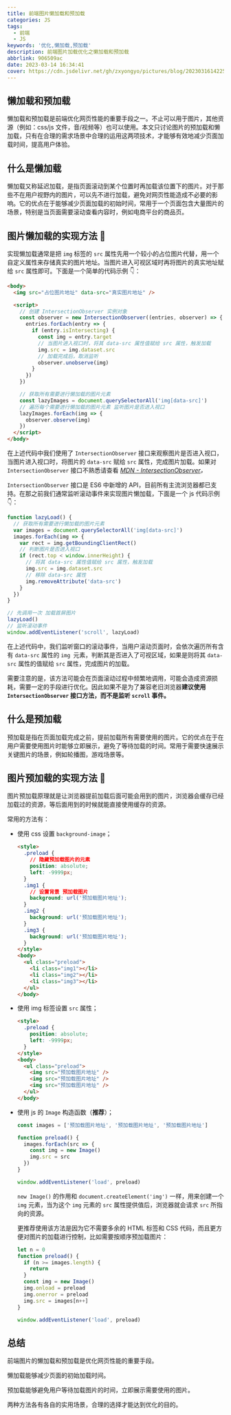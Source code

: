 ```yaml
---
title: 前端图片懒加载和预加载
categories: JS
tags:
  - 前端
  - JS
keywords: '优化,懒加载,预加载'
description: 前端图片加载优化之懒加载和预加载
abbrlink: 906509ac
date: 2023-03-14 16:34:41
cover: https://cdn.jsdelivr.net/gh/zxyongyo/pictures/blog/202303161422536.png
---
```


## 懒加载和预加载

懒加载和预加载是前端优化网页性能的重要手段之一。不止可以用于图片，其他资源（例如：css/js 文件，音/视频等）也可以使用。本文只讨论图片的预加载和懒加载，只有在合理的需求场景中合理的运用这两项技术，才能够有效地减少页面加载时间，提高用户体验。

## 什么是懒加载

懒加载又称延迟加载，是指页面滚动到某个位置时再加载该位置下的图片。对于那些不在用户视野内的图片，可以先不进行加载，避免对网页性能造成不必要的影响。它的优点在于能够减少页面加载的初始时间，常用于一个页面包含大量图片的场景，特别是当页面需要滚动查看内容时，例如电商平台的商品页。

## 图片懒加载的实现方法 🥊

实现懒加载通常是把 `img` 标签的 `src` 属性先用一个较小的占位图片代替，用一个自定义属性来存储真实的图片地址。当图片进入可视区域时再将图片的真实地址赋给 `src` 属性即可。下面是一个简单的代码示例 👇：

```html
<body>
  <img src="占位图片地址" data-src="真实图片地址" />

  <script>
    // 创建 IntersectionObserver 实例对象
    const observer = new IntersectionObserver((entries, observer) => {
      entries.forEach(entry => {
        if (entry.isIntersecting) {
          const img = entry.target
          // 当图片进入视口时，将其 data-src 属性值赋给 src 属性，触发加载
          img.src = img.dataset.src
          // 加载完成后，取消监听
          observer.unobserve(img)
        }
      })
    })

    // 获取所有需要进行懒加载的图片元素
    const lazyImages = document.querySelectorAll('img[data-src]')
    // 遍历每个需要进行懒加载的图片元素 监听图片是否进入视口
    lazyImages.forEach(img => {
      observer.observe(img)
    })
  </script>
</body>
```

在上述代码中我们使用了 `IntersectionObserver` 接口来观察图片是否进入视口，当图片进入视口时，将图片的 `data-src` 赋给 `src` 属性，完成图片加载。如果对 `IntersectionObserver` 接口不熟悉请查看 _[MDN - IntersectionObserver](https://developer.mozilla.org/zh-CN/docs/Web/API/IntersectionObserver)。_

`IntersectionObserver` 接口是 ES6 中新增的 API，目前所有主流浏览器都已支持。在那之前我们通常监听滚动事件来实现图片懒加载，下面是一个 js 代码示例 👇：

```js
function lazyLoad() {
  // 获取所有需要进行懒加载的图片元素
  var images = document.querySelectorAll('img[data-src]')
  images.forEach(img => {
    var rect = img.getBoundingClientRect()
    // 判断图片是否进入视口
    if (rect.top < window.innerHeight) {
      // 将其 data-src 属性值赋给 src 属性，触发加载
      img.src = img.dataset.src
      // 移除 data-src 属性
      img.removeAttribute('data-src')
    }
  })
}

// 先调用一次 加载首屏图片
lazyLoad()
// 监听滚动事件
window.addEventListener('scroll', lazyLoad)
```

在上述代码中，我们监听窗口的滚动事件，当用户滚动页面时，会依次遍历所有含有 `data-src` 属性的 `img `元素，判断其是否进入了可视区域，如果是则将其 `data-src` 属性的值赋给 `src` 属性，完成图片的加载。

需要注意的是，该方法可能会在页面滚动过程中频繁地调用，可能会造成资源损耗，需要一定的手段进行优化。因此如果不是为了兼容老旧浏览器**建议使用 `IntersectionObserver` 接口方法，而不是监听 `scroll` 事件。**

## 什么是预加载

预加载是指在页面加载完成之前，提前加载所有需要使用的图片。它的优点在于在用户需要使用图片时能够立即展示，避免了等待加载的时间。常用于需要快速展示关键图片的场景，例如轮播图，游戏场景等。

## 图片预加载的实现方法 🥊

图片预加载原理就是让浏览器提前加载后面可能会用到的图片，浏览器会缓存已经加载过的资源，等后面用到的时候就能直接使用缓存的资源。

常用的方法有：

- 使用 css 设置 `background-image`；

  ```html
  <style>
    .preload {
      // 隐藏预加载图片的元素
      position: absolute;
      left: -9999px;
    }
    .img1 {
      // 设置背景 预加载图片
      background: url('预加载图片地址');
    }
    .img2 {
      background: url('预加载图片地址');
    }
    .img3 {
      background: url('预加载图片地址');
    }
  </style>
  <body>
    <ul class="preload">
      <li class="img1"></li>
      <li class="img2"></li>
      <li class="img3"></li>
    </ul>
  </body>
  ```

- 使用 img 标签设置 `src` 属性；

  ```html
  <style>
    .preload {
      position: absolute;
      left: -9999px;
    }
  </style>
  <body>
    <ul class="preload">
      <img src="预加载图片地址" />
      <img src="预加载图片地址" />
      <img src="预加载图片地址" />
    </ul>
  </body>
  ```

- 使用 js 的 `Image` 构造函数（**推荐**）；

  ```js
  const images = ['预加载图片地址', '预加载图片地址', '预加载图片地址']

  function preload() {
    images.forEach(src => {
      const img = new Image()
      img.src = src
    })
  }

  window.addEventListener('load', preload)
  ```

  `new Image()` 的作用和 `document.createElement('img')` 一样，用来创建一个 `img` 元素，当为这个 `img` 元素的 `src` 属性提供值后，浏览器就会请求 `src` 所指向的资源。

  更推荐使用该方法是因为它不需要多余的 HTML 标签和 CSS 代码，而且更方便对图片的加载进行控制，比如需要按顺序预加载图片：

  ```js
  let n = 0
  function preload() {
    if (n >= images.length) {
      return
    }
    const img = new Image()
    img.onload = preload
    img.onerror = preload
    img.src = images[n++]
  }

  window.addEventListener('load', preload)
  ```

## 总结

前端图片的懒加载和预加载是优化网页性能的重要手段。

懒加载能够减少页面的初始加载时间。

预加载能够避免用户等待加载图片的时间，立即展示需要使用的图片。

两种方法各有各自的实用场景，合理的选择才能达到优化的目的。
